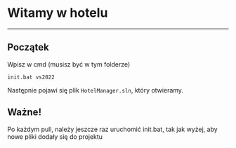 # Witamy w hotelu
---

## Początek
Wpisz w cmd (musisz być w tym folderze)
```
init.bat vs2022
```

Następnie pojawi się plik `HotelManager.sln`, który otwieramy.

## Ważne!
Po każdym pull, należy jeszcze raz uruchomić init.bat, tak jak wyżej, aby nowe pliki dodały się do projektu